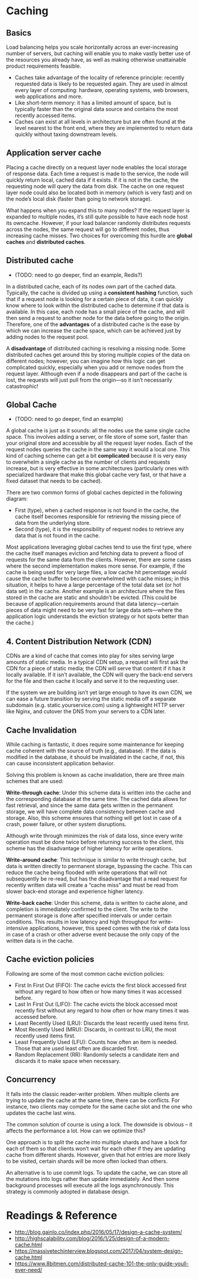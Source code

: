 # Caching
## Basics
Load balancing helps you scale horizontally across an ever-increasing number of servers,  but caching will enable you to make vastly better use of the resources you already have, as well as making otherwise unattainable product requirements feasible. 
- Caches take advantage of the locality of reference principle: recently requested data is likely to be requested again. They are used in almost every layer of computing: hardware, operating systems, web browsers, web applications and more. 
- Like short-term memory: it has a limited amount of space, but is
typically faster than the original data source and contains the most recently
accessed items.
- Caches can exist at all levels in architecture but are often found at
the level nearest to the front end, where they are implemented to return data
quickly without taxing downstream levels.

## Application server cache

Placing a cache directly on a request layer node enables the local storage of response data. Each time a request is made to the service, the node will quickly return local, cached data if it exists. If it is not in the cache, the requesting node will query the data from disk. The cache on one request layer node could also be located both in memory (which is very fast) and on the node’s local disk (faster
than going to network storage).

What happens when you expand this to many nodes? 
If the request layer is expanded to multiple nodes, it’s still quite possible to have each node host its owncache. However, if your load balancer randomly distributes requests across the nodes, the same request will go to different nodes, thus increasing cache misses.
Two choices for overcoming this hurdle are **global caches** and **distributed caches**.

## Distributed cache
- (TODO: need to go deeper, find an example, Redis?)

In a distributed cache, each of its nodes own part of the cached data. Typically, the cache is divided up using a **consistent hashing** function, such that if a request node is looking for a certain piece of data, it can quickly know where to look within the distributed cache to determine if that data is available. In this case, each node has a small piece of the cache, and will then send a request to another node for the data before going to the origin. Therefore, one of the **advantages** of a distributed cache is the ease by which we can increase the cache space, which can be achieved just by adding nodes to the request pool.

A **disadvantage** of distributed caching is resolving a missing node. Some distributed caches get around this by storing multiple copies of the data on different nodes; however, you can imagine how this logic can get complicated quickly, especially when you add or remove nodes from the request layer. Although even if a node disappears and part of the cache is lost, the requests will just pull from the origin—so it isn’t necessarily catastrophic!

## Global Cache
- (TODO: need to go deeper, find an example)

A global cache is just as it sounds: all the nodes use the same single cache space. This involves adding a server, or file store of some sort, faster than your original store and accessible by all the request layer nodes. Each of the request nodes queries the cache in the same way it would a local one. This kind of caching scheme can get a bit **complicated** because it is very easy to overwhelm a single cache as the number of clients and requests increase, but is very effective in some architectures (particularly ones with specialized hardware that make this global cache very fast, or that have a fixed dataset that needs to be cached).

There are two common forms of global caches depicted in the following diagram:
- First (type), when a cached response is not found in the cache, the cache itself becomes responsible for retrieving the missing piece of data from the underlying store. 
- Second (type), it is the responsibility of request nodes to retrieve any data that is not found in the cache.

Most applications leveraging global caches tend to use the first type, where the cache itself manages eviction and fetching data to prevent a flood of requests for the same data from the clients. However, there are some cases where the second implementation makes more sense. For example, if the cache is being used for very large files, a low cache hit percentage would cause the cache buffer to become overwhelmed with cache misses; in this situation, it helps to have a large percentage of the total data set (or hot data set) in the cache. Another example is an architecture where the files stored in the cache are static and shouldn’t be evicted. (This could be because of application requirements around that data latency—certain pieces of data might need to be very fast for large data sets—where the application logic understands the eviction strategy or hot spots better than the cache.)

## 4. Content Distribution Network (CDN)

CDNs are a kind of cache that comes into play for sites serving large amounts of static media. In a typical CDN setup, a request will first ask the CDN for a piece of static media; the CDN will serve that content if it has it locally available. If it isn’t available, the CDN will query the back-end servers for the file and then cache it locally and serve it to the requesting user.

If the system we are building isn’t yet large enough to have its own CDN, we can ease a future transition by serving the static media off a separate subdomain (e.g. static.yourservice.com) using a lightweight HTTP server like Nginx, and cutover the DNS from your servers to a CDN later.

## Cache Invalidation
While caching is fantastic, it does require some maintenance for keeping cache coherent with the source of truth (e.g., database). If the data is modified in the database, it should be invalidated in the cache, if not, this can cause inconsistent application behavior.

Solving this problem is known as cache invalidation, there are three main schemes that are used:

__Write-through cache__: Under this scheme data is written into the cache and the corresponding database at the same time. The cached data allows for fast retrieval, and since the same data gets written in the permanent storage, we will have complete data consistency between cache and storage. Also, this scheme ensures that nothing will get lost in case of a crash, power failure, or other system disruptions.

Although write through minimizes the risk of data loss, since every write operation must be done twice before returning success to the client, this scheme has the disadvantage of higher latency for write operations.

__Write-around cache__: This technique is similar to write through cache, but data is written directly to permanent storage, bypassing the cache. This can reduce the cache being flooded with write operations that will not subsequently be re-read, but has the disadvantage that a read request for recently written data will create a “cache miss” and must be read from slower back-end storage and experience higher latency.

__Write-back cache__: Under this scheme, data is written to cache alone, and completion is immediately confirmed to the client. The write to the permanent storage is done after specified intervals or under certain conditions. This results in low latency and high throughput for write-intensive applications, however, this speed comes with the risk of data loss in case of a crash or other adverse event because the only copy of the written data is in the cache.

## Cache eviction policies
Following are some of the most common cache eviction policies:

* First In First Out (FIFO): The cache evicts the first block accessed first without any regard to how often or how many times it was accessed before.
* Last In First Out (LIFO): The cache evicts the block accessed most recently first without any regard to how often or how many times it was accessed before.
* Least Recently Used (LRU): Discards the least recently used items first.
* Most Recently Used (MRU): Discards, in contrast to LRU, the most recently used items first.
* Least Frequently Used (LFU): Counts how often an item is needed. Those that are used least often are discarded first.
* Random Replacement (RR): Randomly selects a candidate item and discards it to make space when necessary.

## Concurrency
It falls into the classic reader-writer problem. When multiple clients are trying to update the cache at the same time, there can be conflicts. For instance, two clients may compete for the same cache slot and the one who updates the cache last wins.

The common solution of course is using a lock. The downside is obvious – it affects the performance a lot. How can we optimize this?

One approach is to split the cache into multiple shards and have a lock for each of them so that clients won’t wait for each other if they are updating cache from different shards. However, given that hot entries are more likely to be visited, certain shards will be more often locked than others.

An alternative is to use commit logs. To update the cache, we can store all the mutations into logs rather than update immediately. And then some background processes will execute all the logs asynchronously. This strategy is commonly adopted in database design.



# Readings & Reference
- http://blog.gainlo.co/index.php/2016/05/17/design-a-cache-system/
- http://highscalability.com/blog/2016/1/25/design-of-a-modern-cache.html
- https://massivetechinterview.blogspot.com/2017/04/system-design-cache.html
- https://www.8bitmen.com/distributed-cache-101-the-only-guide-youll-ever-need/
